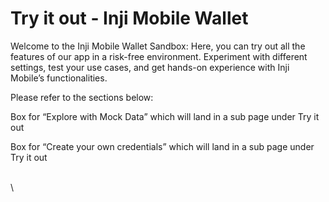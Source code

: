 # Try it out - Inji Mobile Wallet

Welcome to the Inji Mobile Wallet Sandbox: Here, you can try out all the features of our app in a risk-free environment. Experiment with different settings, test your use cases, and get hands-on experience with Inji Mobile’s functionalities.

Please refer to the sections below:



Box for “Explore with Mock Data” which will land in a sub page under Try it out

Box for “Create your own credentials” which will land in a sub page under Try it out

\
\
